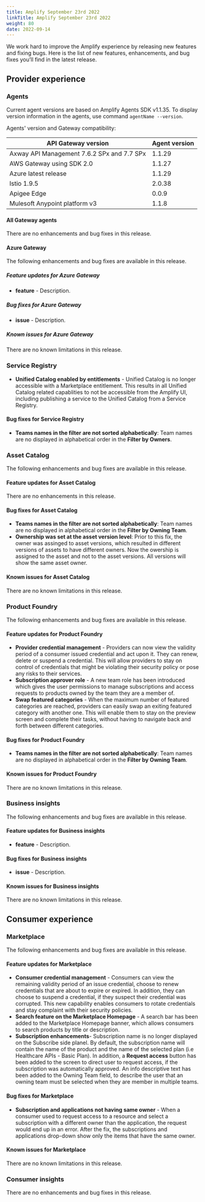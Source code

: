 ```yaml
---
title: Amplify September 23rd 2022
linkTitle: Amplify September 23rd 2022
weight: 80
date: 2022-09-14
---
```

We work hard to improve the Amplify experience by releasing new features and fixing bugs. Here is the list of new features, enhancements, and bug fixes you’ll find in the latest release.

## Provider experience

### Agents

Current agent versions are based on Amplify Agents SDK v1.1.35. To display version information in the agents, use command `agentName --version`.

Agents' version and Gateway compatibility:

| API Gateway version                        | Agent version|
|--------------------------------------------|--------------|
| Axway API Management 7.6.2 SPx and 7.7 SPx | 1.1.29       |
| AWS Gateway using SDK 2.0                  | 1.1.27       |
| Azure latest release                       | 1.1.29       |
| Istio 1.9.5                                | 2.0.38       |
| Apigee Edge                                | 0.0.9        |
| Mulesoft Anypoint platform v3              | 1.1.8        |

#### All Gateway agents

There are no enhancements and bug fixes in this release.

#### Azure Gateway

The following enhancements and bug fixes are available in this release.

##### Feature updates for Azure Gateway

* **feature** - Description.

##### Bug fixes for Azure Gateway

* **issue** - Description.

##### Known issues for Azure Gateway

There are no known limitations in this release.

### Service Registry

* **Unified Catalog enabled by entitlements** - Unified Catalog is no longer accessible with a Marketplace entitlement. This results in all Unified Catalog related capablities to not be accessible from the Amplify UI, including publishing a service to the Unified Catalog from a Service Registry.

#### Bug fixes for Service Registry

* **Teams names in the filter are not sorted alphabetically**: Team names are no displayed in alphabetical order in the **Filter by Owners**.

### Asset Catalog

The following enhancements and bug fixes are available in this release.

#### Feature updates for Asset Catalog

There are no enhancements in this release.

#### Bug fixes for Asset Catalog

* **Teams names in the filter are not sorted alphabetically**: Team names are no displayed in alphabetical order in the **Filter by Owning Team**.
* **Ownership was set at the asset version level**: Prior to this fix, the owner was assinged to asset versions, which resulted in different versions of assets to have different owners. Now the owership is assigned to the asset and not to the asset versions. All versions will show the same asset owner.

#### Known issues for Asset Catalog

There are no known limitations in this release.

### Product Foundry

The following enhancements and bug fixes are available in this release.

#### Feature updates for Product Foundry

* **Provider credential management** - Providers can now view the validity period of a consumer issued credential and act upon it. They can renew, delete or suspend a credential. This will allow providers to stay on control of credentials that might be violating their security policy or pose any risks to their services.
* **Subscription approver role** - A new team role has been introduced which gives the user permissions to manage subscriptions and access requests to products owned by the team they are a member of.
* **Swap featured categories** - When the maximum number of featured categories are reached, providers can easily swap an exiting featured category with another one. This will enable them to stay on the preview screen and complete their tasks, without having to navigate back and forth between different categories.

#### Bug fixes for Product Foundry

* **Teams names in the filter are not sorted alphabetically**: Team names are no displayed in alphabetical order in the **Filter by Owning Team**.

#### Known issues for Product Foundry

There are no known limitations in this release.

### Business insights

The following enhancements and bug fixes are available in this release.

#### Feature updates for Business insights

* **feature** - Description.

#### Bug fixes for Business insights

* **issue** - Description.

#### Known issues for Business insights

There are no known limitations in this release.

## Consumer experience

### Marketplace

The following enhancements and bug fixes are available in this release.

#### Feature updates for Marketplace

* **Consumer credential management** - Consumers can view the remaining validity period of an issue credential, choose to renew credentials that are about to expire or expired. In addition, they can choose to suspend a credential, if they suspect their credential was corrupted. This new capability enables consumers to rotate credentials and stay complaint with their security policies.
* **Search feature on the Marketplace Homepage** - A search bar has been added to the Marketplace Homepage banner, which allows consumers to search products by title or description.
* **Subscription enhancements**- Subscription name is no longer displayed on the Subscribe side planel. By default, the subscription name will contain the name of the product and the name of the selected plan (i.e Healthcare APIs - Basic Plan). In addition, a **Request access** button has been added to the screen to direct user to request access, if the subscription was automatically approved. An info descriptive text has been added to the Owning Team field, to describe the user that an owning team must be selected when they are member in multiple teams.

#### Bug fixes for Marketplace

* **Subscription and applications not having same owner** - When a consumer used to request access to a resource and select a subscription with a different owner than the application, the request would end up in an error. After the fix, the subscriptions and applications drop-down show only the items that have the same owner.

#### Known issues for Marketplace

There are no known limitations in this release.

### Consumer insights

There are no enhancements and bug fixes in this release.
